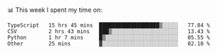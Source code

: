 📊 This week I spent my time on:
<!--START_SECTION:waka-->

```text
TypeScript   15 hrs 45 mins  ███████████████████▒░░░░░   77.84 %
CSV          2 hrs 43 mins   ███▒░░░░░░░░░░░░░░░░░░░░░   13.43 %
Python       1 hr 7 mins     █▒░░░░░░░░░░░░░░░░░░░░░░░   05.55 %
Other        25 mins         ▓░░░░░░░░░░░░░░░░░░░░░░░░   02.10 %
```

<!--END_SECTION:waka-->

